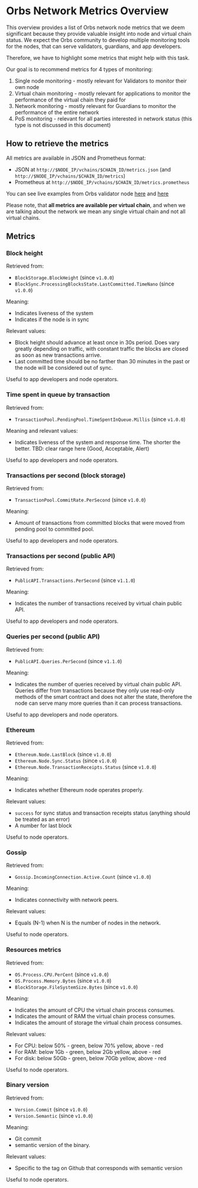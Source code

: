# Orbs Network Metrics Overview

This overview provides a list of Orbs network node metrics that we deem significant because they provide valuable insight into node and virtual chain status.
We expect the Orbs community to develop multiple monitoring tools for the nodes, that can serve validators, guardians, and app developers.

Therefore, we have to highlight some metrics that might help with this task.

Our goal is to recommend metrics for 4 types of monitoring:
1. Single node monitoring - mostly relevant for Validators to monitor their own node
1. Virtual chain monitoring - mostly relevant for applications to monitor the performance of the virtual chain they paid for
1. Network monitoring - mostly relevant for Guardians to monitor the performance of the entire network
1. PoS monitoring - relevant for all parties interested in network status (this type is not discussed in this document)

## How to retrieve the metrics

All metrics are available in JSON and Prometheus format:
* JSON at `http://$NODE_IP/vchains/$CHAIN_ID/metrics.json` (and `http://$NODE_IP/vchains/$CHAIN_ID/metrics`)
* Prometheus at `http://$NODE_IP/vchains/$CHAIN_ID/metrics.prometheus`

You can see live examples from Orbs validator node [here](http://validator.orbs.com/vchains/1100000/metrics) and [here](http://validator.orbs.com/vchains/1100000/metrics.prometheus)

Please note, that **all metrics are available per virtual chain**, and when we are talking about the network we mean any single virtual chain and not all virtual chains.

## Metrics
### Block height
Retrieved from:
* `BlockStorage.BlockHeight` (since `v1.0.0`)
* `BlockSync.ProcessingBlocksState.LastCommitted.TimeNano` (since `v1.0.0`)

Meaning:
* Indicates liveness of the system
* Indicates if the node is in sync

Relevant values:
* Block height should advance at least once in 30s period. Does vary greatly depending on traffic, with constant traffic the blocks are closed as soon as new transactions arrive.
* Last committed time should be no farther than 30 minutes in the past or the node will be considered out of sync.

Useful to app developers and node operators.

### Time spent in queue by transaction
Retrieved from:
* `TransactionPool.PendingPool.TimeSpentInQueue.Millis` (since `v1.0.0`)

Meaning and relevant values:
* Indicates liveness of the system and response time. The shorter the better. TBD: clear range here (Good, Acceptable, Alert)

Useful to app developers and node operators.

### Transactions per second (block storage)
Retrieved from:
* `TransactionPool.CommitRate.PerSecond` (since `v1.0.0`)

Meaning:
* Amount of transactions from committed blocks that were moved from pending pool to committed pool.

Useful to app developers and node operators.

### Transactions per second (public API)
Retrieved from:
* `PublicAPI.Transactions.PerSecond` (since `v1.1.0`)

Meaning:
* Indicates the number of transactions received by virtual chain public API.

Useful to app developers and node operators.

### Queries per second (public API)
Retrieved from:
* `PublicAPI.Queries.PerSecond` (since `v1.1.0`)

Meaning:
* Indicates the number of queries received by virtual chain public API. Queries differ from transactions because they only use read-only methods of the smart contract and does not alter the state, therefore the node can serve many more queries than it can process transactions.

Useful to app developers and node operators.

### Ethereum
Retrieved from:
* `Ethereum.Node.LastBlock` (since `v1.0.0`)
* `Ethereum.Node.Sync.Status` (since `v1.0.0`)
* `Ethereum.Node.TransactionReceipts.Status` (since `v1.0.0`)

Meaning:
* Indicates whether Ethereum node operates properly.

Relevant values:
* `success` for sync status and transaction receipts status (anything should be treated as an error)
* A number for last block

Useful to node operators.

### Gossip
Retrieved from:
* `Gossip.IncomingConnection.Active.Count` (since `v1.0.0`)

Meaning:
* Indicates connectivity with network peers.

Relevant values:
* Equals (N-1) when N is the number of nodes in the network.

Useful to node operators.

### Resources metrics
Retrieved from:
* `OS.Process.CPU.PerCent` (since `v1.0.0`)
* `OS.Process.Memory.Bytes` (since `v1.0.0`)
* `BlockStorage.FileSystemSize.Bytes` (since `v1.0.0`)

Meaning:
* Indicates the amount of CPU the virtual chain process consumes.
* Indicates the amount of RAM the virtual chain process consumes.
* Indicates the amount of storage  the virtual chain process consumes.

Relevant values:
* For CPU: below 50% - green, below 70% yellow, above - red
* For RAM: below 1Gb - green, below 2Gb yellow, above - red
* For disk: below 50Gb - green, below 70Gb yellow, above - red

Useful to node operators.

### Binary version
Retrieved from:
* `Version.Commit` (since `v1.0.0`)
* `Version.Semantic` (since `v1.0.0`)

Meaning:
* Git commit
* semantic version of the binary.

Relevant values:
* Specific to the tag on Github that corresponds with semantic version

Useful to node operators.
